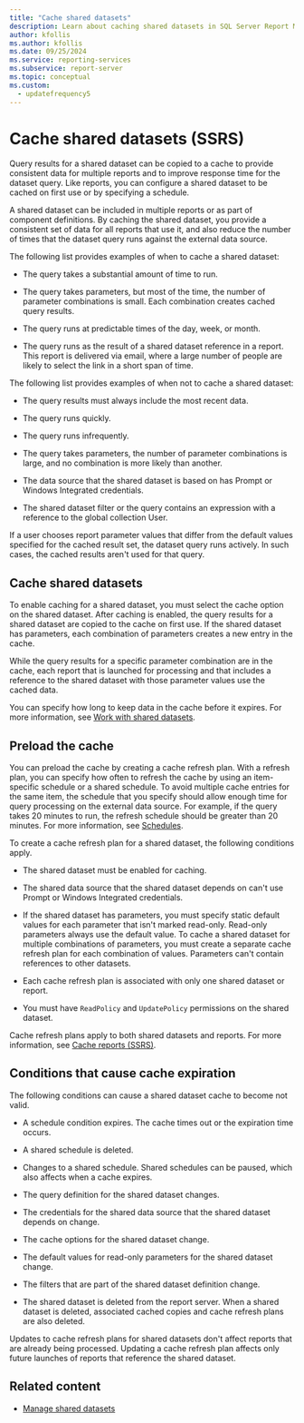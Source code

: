 ```yaml
---
title: "Cache shared datasets"
description: Learn about caching shared datasets in SQL Server Report Manager, which improves response time and provides consistent data for reports that use the dataset.
author: kfollis
ms.author: kfollis
ms.date: 09/25/2024
ms.service: reporting-services
ms.subservice: report-server
ms.topic: conceptual
ms.custom:
  - updatefrequency5
---
```

# Cache shared datasets (SSRS)
  Query results for a shared dataset can be copied to a cache to provide consistent data for multiple reports and to improve response time for the dataset query. Like reports, you can configure a shared dataset to be cached on first use or by specifying a schedule.  
  
 A shared dataset can be included in multiple reports or as part of component definitions. By caching the shared dataset, you provide a consistent set of data for all reports that use it, and also reduce the number of times that the dataset query runs against the external data source.  
  
 The following list provides examples of when to cache a shared dataset:  
  
-   The query takes a substantial amount of time to run.  
  
-   The query takes parameters, but most of the time, the number of parameter combinations is small. Each combination creates cached query results.  
  
-   The query runs at predictable times of the day, week, or month.  
  
-   The query runs as the result of a shared dataset reference in a report. This report is delivered via email, where a large number of people are likely to select the link in a short span of time.
  
 The following list provides examples of when not to cache a shared dataset:  
  
-   The query results must always include the most recent data.  
  
-   The query runs quickly.  
  
-   The query runs infrequently.  
  
-   The query takes parameters, the number of parameter combinations is large, and no combination is more likely than another.  
  
-   The data source that the shared dataset is based on has Prompt or Windows Integrated credentials.  
  
-   The shared dataset filter or the query contains an expression with a reference to the global collection User.  
  
If a user chooses report parameter values that differ from the default values specified for the cached result set, the dataset query runs actively. In such cases, the cached results aren't used for that query.
  
## Cache shared datasets  
 To enable caching for a shared dataset, you must select the cache option on the shared dataset. After caching is enabled, the query results for a shared dataset are copied to the cache on first use. If the shared dataset has parameters, each combination of parameters creates a new entry in the cache.  
  
 While the query results for a specific parameter combination are in the cache, each report that is launched for processing and that includes a reference to the shared dataset with those parameter values use the cached data.  
  
 You can specify how long to keep data in the cache before it expires. For more information, see [Work with shared datasets](../../reporting-services/work-with-shared-datasets-web-portal.md).  
  
## Preload the cache  
 You can preload the cache by creating a cache refresh plan. With a refresh plan, you can specify how often to refresh the cache by using an item-specific schedule or a shared schedule. To avoid multiple cache entries for the same item, the schedule that you specify should allow enough time for query processing on the external data source. For example, if the query takes 20 minutes to run, the refresh schedule should be greater than 20 minutes. For more information, see [Schedules](../../reporting-services/subscriptions/schedules.md).  
  
 To create a cache refresh plan for a shared dataset, the following conditions apply.  
  
-   The shared dataset must be enabled for caching.  
  
-   The shared data source that the shared dataset depends on can't use Prompt or Windows Integrated credentials.  
  
-   If the shared dataset has parameters, you must specify static default values for each parameter that isn't marked read-only. Read-only parameters always use the default value. To cache a shared dataset for multiple combinations of parameters, you must create a separate cache refresh plan for each combination of values. Parameters can't contain references to other datasets.  
  
-   Each cache refresh plan is associated with only one shared dataset or report.  
  
-   You must have `ReadPolicy` and `UpdatePolicy` permissions on the shared dataset.  
  
 Cache refresh plans apply to both shared datasets and reports. For more information, see [Cache reports &#40;SSRS&#41;](../../reporting-services/report-server/caching-reports-ssrs.md).  
  
## Conditions that cause cache expiration  
 The following conditions can cause a shared dataset cache to become not valid.  
  
-   A schedule condition expires. The cache times out or the expiration time occurs.  
  
-   A shared schedule is deleted.  
  
-   Changes to a shared schedule. Shared schedules can be paused, which also affects when a cache expires.  
  
-   The query definition for the shared dataset changes.  
  
-   The credentials for the shared data source that the shared dataset depends on change.  
  
-   The cache options for the shared dataset change.  
  
-   The default values for read-only parameters for the shared dataset change.  
  
-   The filters that are part of the shared dataset definition change.  
  
-   The shared dataset is deleted from the report server. When a shared dataset is deleted, associated cached copies and cache refresh plans are also deleted.  
  
 Updates to cache refresh plans for shared datasets don't affect reports that are already being processed. Updating a cache refresh plan affects only future launches of reports that reference the shared dataset.  
  
## Related content

- [Manage shared datasets](../../reporting-services/report-data/manage-shared-datasets.md)
